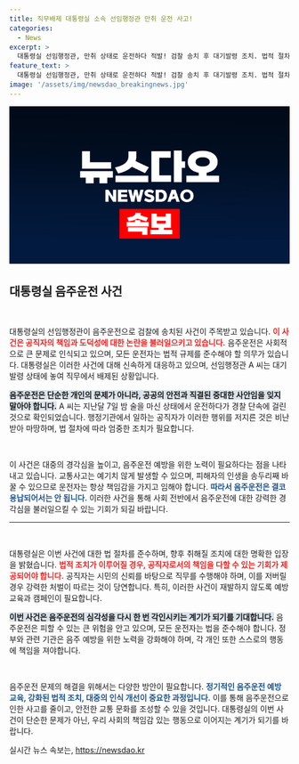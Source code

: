 ```yaml
---
title: 직무배제 대통령실 소속 선임행정관 만취 운전 사고!
categories:
  - News
excerpt: >
  대통령실 선임행정관, 만취 상태로 운전하다 적발! 검찰 송치 후 대기발령 조치. 법적 절차는 어떻게 진행될까? 사안의 경과가 주목된다!
feature_text: >
  대통령실 선임행정관, 만취 상태로 운전하다 적발! 검찰 송치 후 대기발령 조치. 법적 절차는 어떻게 진행될까? 사안의 경과가 주목된다!
image: '/assets/img/newsdao_breakingnews.jpg'
---
```


<p><img src="/assets/img/newsdao_breakingnews.jpg" alt="ontimetimes 속보" /></p>

<h2 data-ke-size="size26">대통령실 음주운전 사건</h2>

<p data-ke-size="size16">&nbsp;</p>

<p>대통령실의 선임행정관이 음주운전으로 검찰에 송치된 사건이 주목받고 있습니다. <b><span style="color: #ee2323;">이 사건은 공직자의 책임과 도덕성에 대한 논란을 불러일으키고 있습니다.</span></b> 음주운전은 사회적으로 큰 문제로 인식되고 있으며, 모든 운전자는 법적 규제를 준수해야 할 의무가 있습니다. 대통령실은 이러한 사건에 대해 신속하게 대응하고 있으며, 선임행정관 A 씨는 대기발령 상태에 놓여 직무에서 배제된 상황입니다. </p>

<p><b><span style="background-color: #21538527;">음주운전은 단순한 개인의 문제가 아니라, 공공의 안전과 직결된 중대한 사안임을 잊지 말아야 합니다.</span></b> A 씨는 지난달 7일 밤 술을 마신 상태에서 운전하다가 경찰 단속에 걸린 것으로 확인되었습니다. 행정기관에서 일하는 공직자가 이러한 행위를 저지른 것은 비난받아 마땅하며, 법 절차에 따라 엄중한 조치가 필요합니다.</p>

<p data-ke-size="size16">&nbsp;</p> 

<p>이 사건은 대중의 경각심을 높이고, 음주운전 예방을 위한 노력이 필요하다는 점을 나타내고 있습니다. 교통사고는 예기치 않게 발생할 수 있으며, 피해자의 인생을 송두리째 바꿀 수 있으므로 운전자는 항상 책임감을 가지고 임해야 합니다. <b><span style="color: #1a5490;">따라서 음주운전은 결코 용납되어서는 안 됩니다.</span></b> 이러한 사건을 통해 사회 전반에서 음주운전에 대한 강력한 경각심을 불러일으킬 수 있는 기회가 되길 바랍니다. </p>

<hr>

<p data-ke-size="size16">&nbsp;</p>

<p>대통령실은 이번 사건에 대한 법 절차를 준수하며, 향후 취해질 조치에 대한 명확한 입장을 밝혔습니다. <b><span style="color: #ee2323;">법적 조치가 이루어질 경우, 공직자로서의 책임을 다할 수 있는 기회가 제공되어야 합니다.</span></b> 공직자는 시민의 신뢰를 바탕으로 직무를 수행해야 하며, 이를 저버릴 경우 강력한 처벌이 따르는 것이 당연합니다. 특히, 이러한 사건이 재발하지 않도록 예방 교육과 캠페인이 필요합니다. </p>

<p><b><span style="background-color: #21538527;">이번 사건은 음주운전의 심각성을 다시 한 번 각인시키는 계기가 되기를 기대합니다.</span></b> 음주운전은 피할 수 있는 큰 위험을 안고 있으며, 모든 운전자는 법을 준수해야 합니다. 정부와 관련 기관은 음주 예방을 위한 노력을 강화해야 하며, 각 개인 또한 스스로의 행동에 책임을 져야합니다. </p>

<p data-ke-size="size16">&nbsp;</p>

<p>음주운전 문제의 해결을 위해서는 다양한 방안이 필요합니다. <b><span style="color: #1a5490;">정기적인 음주운전 예방 교육, 강화된 법적 조치, 대중의 인식 개선이 중요한 과정입니다.</span></b> 이를 통해 음주운전으로 인한 사고를 줄이고, 안전한 교통 문화를 조성할 수 있을 것입니다. 대통령실의 이번 사건이 단순한 문제가 아닌, 우리 사회의 책임감 있는 행동으로 이어지는 계기가 되기를 바랍니다.</p>
실시간 뉴스 속보는, <a href="https://newsdao.kr" rel="dofollow">https://newsdao.kr</a>


